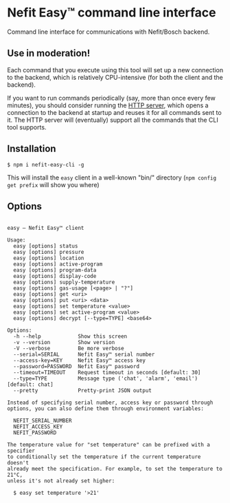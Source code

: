 # Nefit Easy™ command line interface

Command line interface for communications with Nefit/Bosch backend.

## Use in moderation!

Each command that you execute using this tool will set up a new connection to the backend, which is relatively CPU-intensive (for both the client and the backend).

If you want to run commands periodically (say, more than once every few minutes), you should consider running the [HTTP server](https://github.com/robertklep/nefit-easy-http-server), which opens a connection to the backend at startup and reuses it for all commands sent to it. The HTTP server will (eventually) support all the commands that the CLI tool supports.

## Installation

```
$ npm i nefit-easy-cli -g
```

This will install the `easy` client in a well-known "bin/" directory (`npm
config get prefix` will show you where)

## Options

```

easy – Nefit Easy™ client

Usage:
  easy [options] status
  easy [options] pressure
  easy [options] location
  easy [options] active-program
  easy [options] program-data
  easy [options] display-code
  easy [options] supply-temperature
  easy [options] gas-usage [<page> | "?"]
  easy [options] get <uri>
  easy [options] put <uri> <data>
  easy [options] set temperature <value>
  easy [options] set active-program <value>
  easy [options] decrypt [--type=TYPE] <base64>

Options:
  -h --help            Show this screen
  -v --version         Show version
  -V --verbose         Be more verbose
  --serial=SERIAL      Nefit Easy™ serial number
  --access-key=KEY     Nefit Easy™ access key
  --password=PASSWORD  Nefit Easy™ password
  --timeout=TIMEOUT    Request timeout in seconds [default: 30]
  --type=TYPE          Message type ('chat', 'alarm', 'email') [default: chat]
  --pretty             Pretty-print JSON output

Instead of specifying serial number, access key or password through
options, you can also define them through environment variables:

  NEFIT_SERIAL_NUMBER
  NEFIT_ACCESS_KEY
  NEFIT_PASSWORD

The temperature value for "set temperature" can be prefixed with a specifier
to conditionally set the temperature if the current temperature doesn't
already meet the specification. For example, to set the temperature to 21°C,
unless it's not already set higher:

  $ easy set temperature '>21'

```
